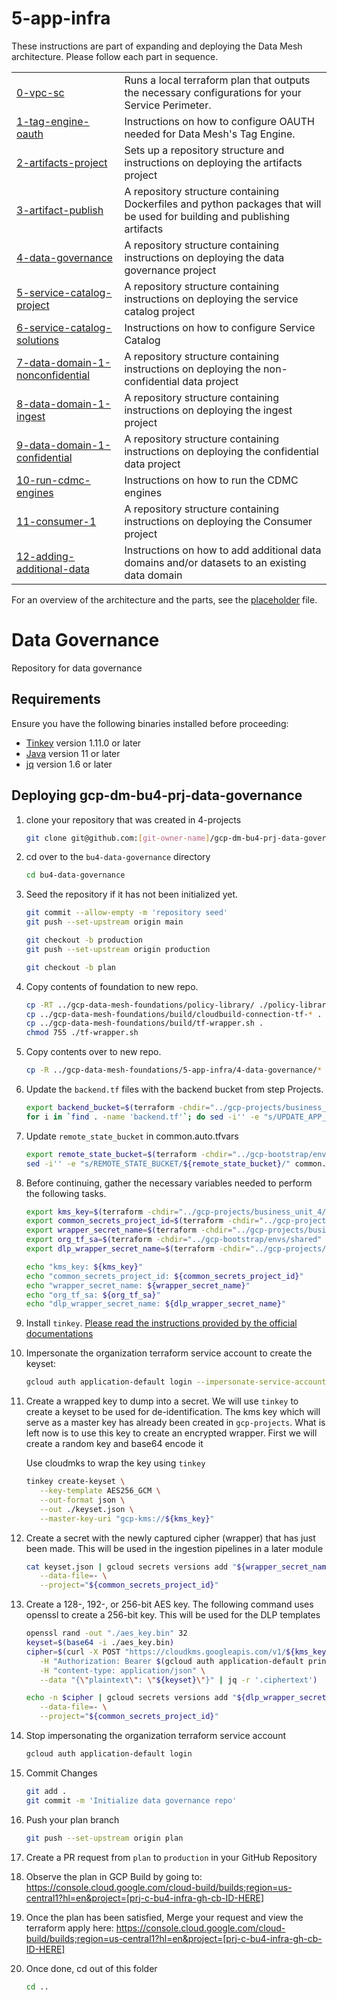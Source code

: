 # 5-app-infra

These instructions are part of expanding and deploying the Data Mesh architecture.  Please follow each part in sequence.

<table>
<tbody>
<tr>
<td><a href="../0-vpc-sc">0-vpc-sc</a></td>
<td>Runs a local terraform plan that outputs the necessary configurations for your Service Perimeter.</td>
</tr>
<tr>
<td><a href="../1-tag-engine-oauth">1-tag-engine-oauth</a></td>
<td>Instructions on how to configure OAUTH needed for Data Mesh's Tag Engine.</td>
</tr>
<tr>
<td><a href="../2-artifacts-project">2-artifacts-project</a></td>
<td>Sets up a repository structure and instructions on deploying the artifacts project</td>
</tr>
<tr>
<td><a href="../3-artifact-publish">3-artifact-publish</a></td>
<td>A repository structure containing Dockerfiles and python packages that will be used for building and publishing artifacts</td>
</tr>
<tr>
<td><a href="../4-data-governance">4-data-governance</a></td>
<td>A repository structure containing instructions on deploying the data governance project</td>
</tr>
<tr>
<td><a href="../5-service-catalog-project">5-service-catalog-project</a></td>
<td>A repository structure containing instructions on deploying the service catalog project</td>
</tr>
<tr>
<td><a href="../6-service-catalog-solutions">6-service-catalog-solutions</a></td>
<td>Instructions on how to configure Service Catalog</td>
</tr>
<tr>
<td><a href="../7-data-domain-1-nonconfidential">7-data-domain-1-nonconfidential</a></td>
<td>A repository structure containing instructions on deploying the non-confidential data project</td>
</tr>
<tr>
<td><a href="../8-data-domain-1-ingest">8-data-domain-1-ingest</a></td>
<td>A repository structure containing instructions on deploying the ingest project</td>
</tr>
<tr>
<td><a href="../9-data-domain-1-confidential">9-data-domain-1-confidential</a></td>
<td>A repository structure containing instructions on deploying the confidential data project</td>
</tr>
<tr>
<td><a href="../10-run-cdmc-engines">10-run-cdmc-engines</a></td>
<td>Instructions on how to run the CDMC engines</td>
</tr>
<tr>
<td><a href="../11-consumer-1">11-consumer-1</a></td>
<td>A repository structure containing instructions on deploying the Consumer project</td>
</tr>
<tr>
<td><a href="../12-adding-additional-data">12-adding-additional-data</a></td>
<td>Instructions on how to add additional data domains and/or datasets to an existing data domain</td>
</tr>
</tbody>
</table>

For an overview of the architecture and the parts, see the
[placeholder](https://github.com/placeholder)
file.

# Data Governance
Repository for data governance

## Requirements
Ensure you have the following binaries installed before proceeding:

- [Tinkey](https://developers.google.com/tink/tinkey-overview) version 1.11.0 or later
- [Java](https://www.oracle.com/java/technologies/downloads/) version 11 or later
- [jq](https://stedolan.github.io/jq/) version 1.6 or later

## Deploying gcp-dm-bu4-prj-data-governance

1. clone your repository that was created in 4-projects
   ```bash
   git clone git@github.com:[git-owner-name]/gcp-dm-bu4-prj-data-governance.git bu4-data-governance
   ```

1. cd over to the `bu4-data-governance` directory
    ```bash
    cd bu4-data-governance
    ```
1. Seed the repository if it has not been initialized yet.

   ```bash
   git commit --allow-empty -m 'repository seed'
   git push --set-upstream origin main

   git checkout -b production
   git push --set-upstream origin production

   git checkout -b plan
   ```
1. Copy contents of foundation to new repo.

   ```bash
   cp -RT ../gcp-data-mesh-foundations/policy-library/ ./policy-library
   cp ../gcp-data-mesh-foundations/build/cloudbuild-connection-tf-* .
   cp ../gcp-data-mesh-foundations/build/tf-wrapper.sh .
   chmod 755 ./tf-wrapper.sh
   ```
1. Copy contents over to new repo.
   ```bash
   cp -R ../gcp-data-mesh-foundations/5-app-infra/4-data-governance/* .
   ```

1. Update the `backend.tf` files with the backend bucket from step Projects.
    ```bash
    export backend_bucket=$(terraform -chdir="../gcp-projects/business_unit_4/shared" output  -json state_buckets | jq -r '."data-governance"')
    for i in `find . -name 'backend.tf'`; do sed -i'' -e "s/UPDATE_APP_INFRA_BUCKET/${backend_bucket}/" $i; done
    ```
1. Update `remote_state_bucket` in common.auto.tfvars
   ```bash
   export remote_state_bucket=$(terraform -chdir="../gcp-bootstrap/envs/shared" output -raw projects_gcs_bucket_tfstate)
   sed -i'' -e "s/REMOTE_STATE_BUCKET/${remote_state_bucket}/" common.auto.tfvars
   ```

1. Before continuing, gather the necessary variables needed to perform the following tasks.
   ```bash
   export kms_key=$(terraform -chdir="../gcp-projects/business_unit_4/shared" output -json deidentify_keys | jq -r '."deidenfication_key_common-us-central1"')
   export common_secrets_project_id=$(terraform -chdir="../gcp-projects/business_unit_4/shared" output -raw common_secrets_project_id)
   export wrapper_secret_name=$(terraform -chdir="../gcp-projects/business_unit_4/shared" output -raw kms_wrapper_secret_name)
   export org_tf_sa=$(terraform -chdir="../gcp-bootstrap/envs/shared" output -raw organization_step_terraform_service_account_email)
   export dlp_wrapper_secret_name=$(terraform -chdir="../gcp-projects/business_unit_4/shared" output -raw dlp_kms_wrapper_secret_name)
   ```
   ```bash
   echo "kms_key: ${kms_key}"
   echo "common_secrets_project_id: ${common_secrets_project_id}"
   echo "wrapper_secret_name: ${wrapper_secret_name}"
   echo "org_tf_sa: ${org_tf_sa}"
   echo "dlp_wrapper_secret_name: ${dlp_wrapper_secret_name}"
   ```

1. Install `tinkey`.  [Please read the instructions provided by the official documentations](https://developers.google.com/tink/tinkey-overview#installation)

1. Impersonate the organization terraform service account to create the keyset:
   ```bash
   gcloud auth application-default login --impersonate-service-account=${org_tf_sa}
   ```

1. Create a wrapped key to dump into a secret.  We will use `tinkey` to create a keyset to be used for de-identification.
   The kms key which will serve as a master key has already been created in `gcp-projects`.  What is left now is to use this key to create an encrypted wrapper.
   First we will create a random key and base64 encode it

   Use cloudmks to wrap the key using `tinkey`
   ```bash
   tinkey create-keyset \
      --key-template AES256_GCM \
      --out-format json \
      --out ./keyset.json \
      --master-key-uri "gcp-kms://${kms_key}"
   ```
1. Create a secret with the newly captured cipher (wrapper) that has just been made. This will be used in the ingestion pipelines in a later module
   ```bash
   cat keyset.json | gcloud secrets versions add "${wrapper_secret_name}"  \
      --data-file=- \
      --project="${common_secrets_project_id}"
   ```

1. Create a 128-, 192-, or 256-bit AES key. The following command uses openssl to create a 256-bit key.  This will be used for the DLP templates
   ```bash
   openssl rand -out "./aes_key.bin" 32
   keyset=$(base64 -i ./aes_key.bin)
   cipher=$(curl -X POST "https://cloudkms.googleapis.com/v1/${kms_key}:encrypt" \
      -H "Authorization: Bearer $(gcloud auth application-default print-access-token)" \
      -H "content-type: application/json" \
      --data "{\"plaintext\": \"${keyset}\"}" | jq -r '.ciphertext')

   echo -n $cipher | gcloud secrets versions add "${dlp_wrapper_secret_name}" \
      --data-file=- \
      --project="${common_secrets_project_id}"
   ```

1. Stop impersonating the organization terraform service account
   ```bash
   gcloud auth application-default login
   ```

1. Commit Changes
   ```bash
   git add .
   git commit -m 'Initialize data governance repo'
   ```

1. Push your plan branch
   ```bash
   git push --set-upstream origin plan
   ```

1. Create a PR request from `plan` to `production` in your GitHub Repository

1. Observe the plan in GCP Build by going to: https://console.cloud.google.com/cloud-build/builds;region=us-central1?hl=en&project=[prj-c-bu4-infra-gh-cb-ID-HERE]

1. Once the plan has been satisfied, Merge your request and view the terraform apply here: https://console.cloud.google.com/cloud-build/builds;region=us-central1?hl=en&project=[prj-c-bu4-infra-gh-cb-ID-HERE]

1. Once done, cd out of this folder
   ```bash
   cd ..
   ```

